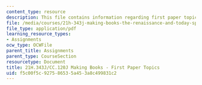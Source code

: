 ```yaml
---
content_type: resource
description: This file contains information regarding first paper topics.
file: /media/courses/21h-343j-making-books-the-renaissance-and-today-spring-2016/f5c00f5c927586535a453a8c499831c2_MIT21H_343JS16_Paper1.pdf
file_type: application/pdf
learning_resource_types:
- Assignments
ocw_type: OCWFile
parent_title: Assignments
parent_type: CourseSection
resourcetype: Document
title: 21H.343J/CC.120J Making Books - First Paper Topics
uid: f5c00f5c-9275-8653-5a45-3a8c499831c2
---
```

